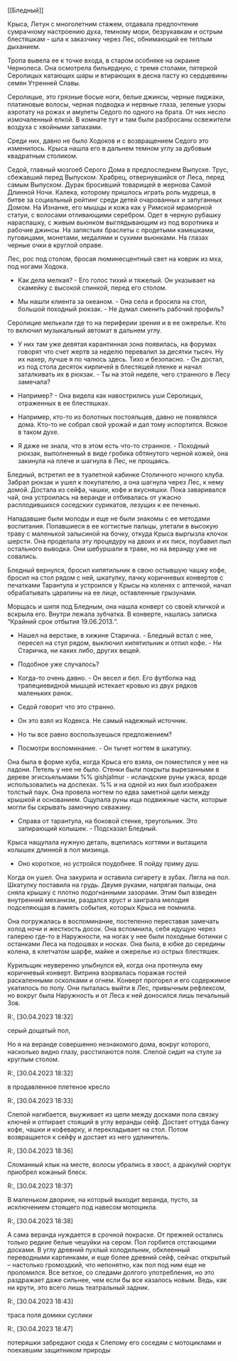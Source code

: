 [[Бледный]] 

Крыса, Летун с многолетним стажем, отдавала предпочтение сумрачному настроению духа, темному мори, безрукавкам и острым блестяшкам - шла к заказчику через Лес, обнимающий ее теплым дыханием.

  

Тропа вывела ее к точке входа, в старом особняке на окраине Чернолеса. Она осмотрела бильярдную, с тремя столами, пятеркой Серолицых катающих шары и втирающих в десна пасту из сердцевины семян Утренней Славы. 

  

Серолицые, это грязные босые ноги, белые джинсы, черные пиджаки, платиновые волосы, черная подводка и нервные глаза, зеленые узоры аэротату на рожах и амулеты Седого по одного на брата. От них несло измочаленный елкой. В комнате тут и там были разбросаны освежители воздуха с хвойными запахами.

  

Среди них, давно не было Ходоков и с возвращением Седого это изменилось. Крыса нашла его в дальнем темном углу за дубовым квадратным столиком. 

  

Седой, главный мозгоеб Серого Дома в предпоследнем Выпуске. Трус, сбежавший перед Выпуском. Храбрец, отвернувшийся от Леса, перед самым Выпуском. Дурак бросивший товарищей в жернова Самой Длинной Ночи. Калека, которому пришлось играть роль мудреца, в битве за социальный рейтинг среди детей очарованных и запуганных Домом. На Изнанке, его мышцы и кожа как у Римской мраморной статуи, с волосами отливающими серебром. Одет в черную рубашку нараспашку, с живым вьюнком выглядывающим из под воротника и рабочие джинсы. На запястьях браслеты с продетыми камешками, пуговицами, монетами, медалями и сухими вьюнками. На глазах черные очки в круглой оправе.

  

Лес, рос под столом, бросая люминесцентный свет на коврик из мха, под ногами Ходока.

  

-   Как дела мелкая? - Его голос тихий и тяжелый. Он указывает на скамейку с высокой спинкой, перед его столом.
    
-   Мы нашли клиента за океаном. - Она села и бросила на стол, большой походный рюкзак. - Не думал сменить рабочий профиль?
    

  

Серолицие мелькали где то на периферии зрения и в ее ожерелье. Кто то включил музыкальный автомат в дальнем углу.

  

-   У них там уже девятая карантинная зона появилась, на форумах говорят что счет жертв за неделю перевалил за десятки тысяч. Ну их нахер, лучше я по чалюсь здесь. Тихо и безопасно. - Он достал, из под стола десяток кирпичей в блестящей пленке и начал заталкивать их в рюкзак. - Ты на этой неделе, чего странного в Лесу замечала?
    

-   Например? - Она видела как навострились уши Серолицых, отраженных в ее блестяшках.
    
-   Например, кто-то из болотных постояльцев, давно не появлялся дома. Кто-то не собрал свой урожай и дал тому испортится. Всякое в таком духе.
    
-   Я даже не знала, что в этом есть что-то странное. - Походный рюкзак, выполненный в виде гробика обтянутого черной кожей, она закинула на плече и шагнула в Лес, не прощаясь.
    

  

Бледный, встретил ее в туалетной кабинке Столичного ночного клуба. Забрал рюкзак и ушел к покупателю, а она шагнула через Лес, к нему домой. Достала из сейфа, чашки, кофе и вкусняшки. Пока заваривался чай, она устроилась на веранде и отбивалась от ужасно расплодившихся соседских сурикатов, лезущих к ее печенью. 

  

Нападавшие были молоды и еще не были знакомы с ее методами воспитания. Попавшиеся в ее когтистые пальцы, улетали в высокую траву с маленькой залысиной на бочку, откуда Крыса выргызла клочок шерсти. Она проделала эту процедуру на двоих и их писк, поубавил пыл остального выводка. Они шебуршали в траве, но на веранду уже не совались.  
  
Бледный вернулся, бросил кипятильник в свою остывшую чашку кофе, бросил на стол рядом с ней, шкатулку, пачку коричневых конвертов с печатками Тарантула и устроился у Крысы на коленях с аптечкой, начал обрабатывать царапины на ее лице, оставленные грызунами.

  

Морщась и шипя под Бледным, она нашла конверт со своей кличкой и вскрыла его. Внутри лежала зубчатка. В конверте, нашлась записка “Крайний срок отбытия 19.06.2013.“.

  

-   Нашел на верстаке, в хижине Старичка. - Бледный встал с нее, пересел на стул рядом, выключил кипятильник и отпил кофе. - Ни Старичка, ни каких либо, других вещей.  
    
-   Подобное уже случалось?
    
-   Когда-то очень давно. - Он весел и бел. Его футболка над трапециевидной мышцей истекает кровью из двух рядков маленьких ранок.
    
-   Седой говорит что это странно.
    
-   Он это взял из Кодекса. Не самый надежный источник.
    
-   Но ты все равно воспользуешься предложением?
    
-   Посмотри воспоминание. - Он тычет ногтем в шкатулку.
    

  

Она была в форме куба, когда Крыса его взяла, он поместился у нее на ладони. Петель у нее не было. Стенки были покрыты вырезанными в дереве эгисхьяльмами %% gishjalmur - исландские руны ужаса, вроде использовались на доспехах. %% и на одной из них был изображен толстый паук. Она провела ногтем по едва заметной щели между крышкой и основанием. Ощупала руны ища подвижные части, которые могли бы скрывать замочную скважину.

  

-   Справа от тарантула, на боковой стенке, треугольник. Это запирающий колышек. - Подсказал Бледный.
    

  

Крыса нащупала нужную деталь, вцепилась когтями и вытащила колышек длинной в пол мизинца. 

  

-   Оно короткое, но устройся поудобнее. Я пойду приму душ.
    

  

Когда он ушел. Она закурила и оставила сигарету в зубах. Лягла на пол. Шкатулку поставила на грудь. Двумя руками, напрягая пальцы, она сняла крышку с плотно подогнанными зазорами. Этим был взведен внутренний механизм, раздался хруст и заиграла мелодия подселяющая в память события, которых Крыса не помнила.

  

Она погружалась в воспоминание, постепенно переставая замечать холод ночи и жесткость досок. Она вспомнила, себя идущую через галерею где-то в Наружности, на ногах у нее были походные ботинки с останками Леса на подошвах и носках. Она была, в юбке до середины колена, в клетчатом шарфе, майке и ожерелье из острых блестяшек.

  

Курильщик неуверенно улыбнулся ей, когда она протянула ему коричневый конверт. Витрина взорвалась поражая гостей раскаленными осколками и огнем. Конверт прогорел и его содержимое укатилось по полу. Они пыталась выйти в Лес, привычным рефлексом, но вокруг была Наружность и от Леса к ней доносился лишь печальный Зов.

  
  

R:\, [30.04.2023 18:32]

серый дощатый пол,

Но я на веранде совершенно незнакомого дома, вокруг которого, насколько видно глазу, расстилаются поля. Слепой сидит на стуле за круглым столом.</p>

  

R:\, [30.04.2023 18:32]

в продавленное плетеное кресло

  

R:\, [30.04.2023 18:33]

Слепой нагибается, выуживает из щели между досками пола связку ключей и отпирает стоящий в углу веранды сейф. Достает оттуда банку кофе, чашки и кофеварку, и перекладывает на стол. Потом возвращается к сейфу и достает из него удлинитель.</p>

  

R:\, [30.04.2023 18:36]

Сломанный клык на месте, волосы убрались в хвост, а дракулий сюртук приобрел кожаный блеск.

  

R:\, [30.04.2023 18:37]

В маленьком дворике, на который выходит веранда, пусто, за исключением стоящего под навесом мотоцикла.</p>

  

R:\, [30.04.2023 18:38]

А сама веранда нуждается в срочной покраске. От прежней остались только редкие белые чешуйки на сером. Пол горбится отстающими досками. В углу древний пухлый холодильник, обклеенный переводными картинками, и еще более древний сейф, сейчас открытый – настолько громоздкий, что непонятно, как пол под ним еще не проломился. Все ветхое, со следами долгого употребления, но это раздражает даже сильнее, чем если бы все казалось новым. Ведь, как ни крути, это всего лишь театральный задник.</p>

  

R:\, [30.04.2023 18:43]

траса поля домики суслики

  

R:\, [30.04.2023 18:47]

потеряшки забредают сюда к Слепому его соседям с мотоциклами и поехавшим защитником природы